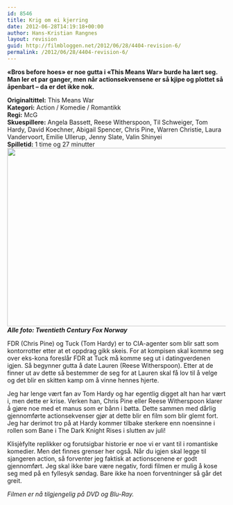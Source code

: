 ```yaml
---
id: 8546
title: Krig om ei kjerring
date: 2012-06-28T14:19:18+00:00
author: Hans-Kristian Rangnes
layout: revision
guid: http://filmbloggen.net/2012/06/28/4404-revision-6/
permalink: /2012/06/28/4404-revision-6/
---
```

**&laquo;Bros before hoes&raquo; er noe gutta i &laquo;This Means War&raquo; burde ha lært seg. Man ler et par ganger, men når actionsekvensene er så kjipe og plottet så åpenbart &#8211; da er det ikke nok.**<!--more-->

**Originaltittel:** This Means War  
**Kategori:** Action / Komedie / Romantikk  
**Regi:** McG  
**Skuespillere:** Angela Bassett, Reese Witherspoon, Til Schweiger, Tom Hardy, David Koechner, Abigail Spencer, Chris Pine, Warren Christie, Laura Vandervoort, Emilie Ullerup, Jenny Slate, Valin Shinyei  
**Spilletid:** 1 time og 27 minutter <img class="alignnone size-large wp-image-4432" src="http://filmbloggen.net/wp-content/uploads//2012/06/oadbdpq8-620x412.jpg" alt="" width="620" height="412" />  
**_Alle foto: Twentieth Century Fox Norway_**

FDR (Chris Pine) og Tuck (Tom Hardy) er to CIA-agenter som blir satt som kontorrotter etter at et oppdrag gikk skeis. For at kompisen skal komme seg over eks-kona foreslår FDR at Tuck må komme seg ut i datingverdenen igjen. Så begynner gutta å date Lauren (Reese Witherspoon). Etter at de finner ut av dette så bestemmer de seg for at Lauren skal få lov til å velge og det blir en skitten kamp om å vinne hennes hjerte.

Jeg har lenge vært fan av Tom Hardy og har egentlig digget alt han har vært i, men dette er krise. Verken han, Chris Pine eller Reese Witherspoon klarer å gjøre noe med et manus som er bånn i bøtta. Dette sammen med dårlig gjennomførte actionsekvenser gjør at dette blir en film som blir glemt fort. Jeg har derimot tro på at Hardy kommer tilbake sterkere enn noensinne i rollen som Bane i The Dark Knight Rises i slutten av juli!

Klisjèfylte replikker og forutsigbar historie er noe vi er vant til i romantiske komedier. Men det finnes grenser her også. Når du igjen skal legge til sjangeren action, så forventer jeg faktisk at actionscenene er godt gjennomført. Jeg skal ikke bare være negativ, fordi filmen er mulig å kose seg med på en fyllesyk søndag. Bare ikke ha noen forventninger så går det greit.

_Filmen er nå tilgjengelig på DVD og Blu-Ray._

<div class="video-shortcode">
</div>